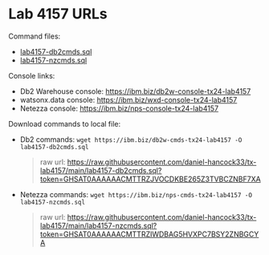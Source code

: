 # Lab 4157 URLs

Command files:
 - [lab4157-db2cmds.sql](lab4157-db2cmds.sql)
 - [lab4157-nzcmds.sql](lab4157-nzcmds.sql)

Console links:
 - Db2 Warehouse console:  https://ibm.biz/db2w-console-tx24-lab4157
 - watsonx.data console:  https://ibm.biz/wxd-console-tx24-lab4157
 - Netezza console:        https://ibm.biz/nps-console-tx24-lab4157

Download commands to local file:
 - Db2 commands:     `wget https://ibm.biz/db2w-cmds-tx24-lab4157 -O lab4157-db2cmds.sql`
   > raw url: https://raw.githubusercontent.com/daniel-hancock33/tx-lab4157/main/lab4157-db2cmds.sql?token=GHSAT0AAAAAACMTTRZJVOCDKBE265Z3TVBCZNBF7XA
 - Netezza commands: `wget https://ibm.biz/nps-cmds-tx24-lab4157 -O lab4157-nzcmds.sql`
   > raw url: https://raw.githubusercontent.com/daniel-hancock33/tx-lab4157/main/lab4157-nzcmds.sql?token=GHSAT0AAAAAACMTTRZIWDBAG5HVXPC7BSY2ZNBGCYA
